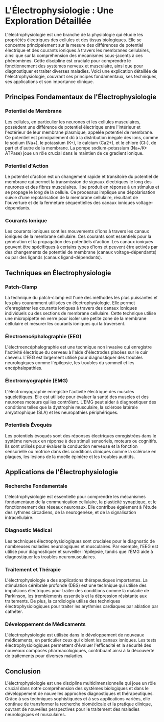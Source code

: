# L'Électrophysiologie : Une Exploration Détaillée

L'électrophysiologie est une branche de la physiologie qui étudie les propriétés électriques des cellules et des tissus biologiques. Elle se concentre principalement sur la mesure des différences de potentiel électrique et des courants ioniques à travers les membranes cellulaires, ainsi que sur la compréhension des mécanismes sous-jacents à ces phénomènes. Cette discipline est cruciale pour comprendre le fonctionnement des systèmes nerveux et musculaire, ainsi que pour diagnostiquer et traiter diverses maladies. Voici une explication détaillée de l'électrophysiologie, couvrant ses principes fondamentaux, ses techniques, ses applications et son importance clinique.

## Principes Fondamentaux de l'Électrophysiologie

### Potentiel de Membrane

Les cellules, en particulier les neurones et les cellules musculaires, possèdent une différence de potentiel électrique entre l'intérieur et l'extérieur de leur membrane plasmique, appelée potentiel de membrane. Ce potentiel est principalement dû à la distribution inégale des ions, comme le sodium (Na+), le potassium (K+), le calcium (Ca2+), et le chlore (Cl-), de part et d'autre de la membrane. La pompe sodium-potassium (Na+/K+ ATPase) joue un rôle crucial dans le maintien de ce gradient ionique.

### Potentiel d'Action

Le potentiel d'action est un changement rapide et transitoire du potentiel de membrane qui permet la transmission de signaux électriques le long des neurones et des fibres musculaires. Il se produit en réponse à un stimulus et se propage le long de la cellule. Ce processus implique une dépolarisation suivie d'une repolarisation de la membrane cellulaire, résultant de l'ouverture et de la fermeture séquentielles des canaux ioniques voltage-dépendants.

### Courants Ionique

Les courants ioniques sont les mouvements d'ions à travers les canaux ioniques de la membrane cellulaire. Ces courants sont essentiels pour la génération et la propagation des potentiels d'action. Les canaux ioniques peuvent être spécifiques à certains types d'ions et peuvent être activés par des changements de potentiel de membrane (canaux voltage-dépendants) ou par des ligands (canaux ligand-dépendants).

## Techniques en Électrophysiologie

### Patch-Clamp

La technique du patch-clamp est l'une des méthodes les plus puissantes et les plus couramment utilisées en électrophysiologie. Elle permet d'enregistrer les courants ioniques à travers des canaux ioniques individuels ou des sections de membrane cellulaire. Cette technique utilise une micropipette en verre pour isoler une petite zone de la membrane cellulaire et mesurer les courants ioniques qui la traversent.

### Électroencéphalographie (EEG)

L'électroencéphalographie est une technique non invasive qui enregistre l'activité électrique du cerveau à l'aide d'électrodes placées sur le cuir chevelu. L'EEG est largement utilisé pour diagnostiquer des troubles neurologiques comme l'épilepsie, les troubles du sommeil et les encéphalopathies.

### Électromyographie (EMG)

L'électromyographie enregistre l'activité électrique des muscles squelettiques. Elle est utilisée pour évaluer la santé des muscles et des neurones moteurs qui les contrôlent. L'EMG peut aider à diagnostiquer des conditions telles que la dystrophie musculaire, la sclérose latérale amyotrophique (SLA) et les neuropathies périphériques.

### Potentiels Évoqués

Les potentiels évoqués sont des réponses électriques enregistrées dans le système nerveux en réponse à des stimuli sensoriels, moteurs ou cognitifs. Ils sont utilisés pour évaluer la conduction nerveuse et la fonction sensorielle ou motrice dans des conditions cliniques comme la sclérose en plaques, les lésions de la moelle épinière et les troubles auditifs.

## Applications de l'Électrophysiologie

### Recherche Fondamentale

L'électrophysiologie est essentielle pour comprendre les mécanismes fondamentaux de la communication cellulaire, la plasticité synaptique, et le fonctionnement des réseaux neuronaux. Elle contribue également à l'étude des rythmes circadiens, de la neurogenèse, et de la signalisation intracellulaire.

### Diagnostic Médical

Les techniques électrophysiologiques sont cruciales pour le diagnostic de nombreuses maladies neurologiques et musculaires. Par exemple, l'EEG est utilisé pour diagnostiquer et surveiller l'épilepsie, tandis que l'EMG aide à diagnostiquer les troubles neuromusculaires.

### Traitement et Thérapie

L'électrophysiologie a des applications thérapeutiques importantes. La stimulation cérébrale profonde (DBS) est une technique qui utilise des impulsions électriques pour traiter des conditions comme la maladie de Parkinson, les tremblements essentiels et la dépression résistante aux traitements. De plus, la cardiologie utilise des techniques électrophysiologiques pour traiter les arythmies cardiaques par ablation par cathéter.

### Développement de Médicaments

L'électrophysiologie est utilisée dans le développement de nouveaux médicaments, en particulier ceux qui ciblent les canaux ioniques. Les tests électrophysiologiques permettent d'évaluer l'efficacité et la sécurité des nouveaux composés pharmacologiques, contribuant ainsi à la découverte de traitements pour diverses maladies.

## Conclusion

L'électrophysiologie est une discipline multidimensionnelle qui joue un rôle crucial dans notre compréhension des systèmes biologiques et dans le développement de nouvelles approches diagnostiques et thérapeutiques. Grâce à ses techniques sophistiquées et à ses applications variées, elle continue de transformer la recherche biomédicale et la pratique clinique, ouvrant de nouvelles perspectives pour le traitement des maladies neurologiques et musculaires.